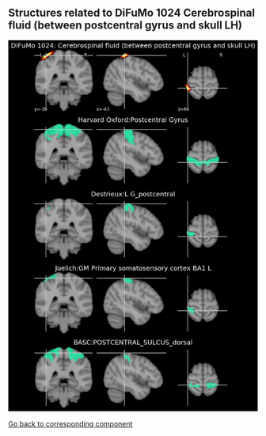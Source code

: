 


## Structures related to DiFuMo 1024 Cerebrospinal fluid (between postcentral gyrus and skull LH)

![537](537.jpg "Structures related to DiFuMo 1024 Cerebrospinal fluid (between postcentral gyrus and skull LH)")

[Go back to corresponding component](https://parietal-inria.github.io/DiFuMo/1024/html/537.html)